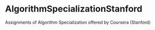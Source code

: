# AlgorithmSpecializationStanford
Assignments of Algorithm Specialization offered by Coursera (Stanford)
